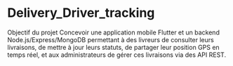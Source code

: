 # Delivery_Driver_tracking
Objectif du projet Concevoir une application mobile Flutter et un backend Node.js/Express/MongoDB permettant à des livreurs de consulter leurs livraisons, de mettre à jour leurs statuts, de partager leur position GPS en temps réel, et aux administrateurs de gérer ces livraisons via des API REST.

